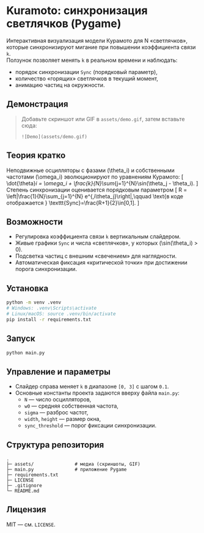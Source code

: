 # Kuramoto: синхронизация светлячков (Pygame)

Интерактивная визуализация модели Курамото для N «светлячков», которые синхронизируют мигание при повышении коэффициента связи `k`.  
Ползунок позволяет менять `k` в реальном времени и наблюдать:
- порядок синхронизации `Sync` (порядковый параметр),
- количество «горящих» светлячков в текущий момент,
- анимацию частиц на окружности.

## Демонстрация
> Добавьте скриншот или GIF в `assets/demo.gif`, затем вставьте сюда:
>
> `![Demo](assets/demo.gif)`

## Теория кратко
Неподвижные осцилляторы с фазами \(\theta_i\) и собственными частотами \(\omega_i\) эволюционируют по уравнениям Курамото:
\[
\dot{\theta}_i = \omega_i + \frac{k}{N}\sum_{j=1}^{N}\sin(\theta_j - \theta_i).
\]
Степень синхронизации оценивается порядковым параметром
\[
R = \left|\frac{1}{N}\sum_{j=1}^{N} e^{\,i\theta_j}\right|,\qquad \text{в коде отображается } \texttt{Sync}=\frac{R+1}{2}\in[0,1].
\]

## Возможности
- Регулировка коэффициента связи `k` вертикальным слайдером.
- Живые графики `Sync` и числа «светлячков», у которых \(\sin(\theta_i) > 0\).
- Подсветка частиц с внешним «свечением» для наглядности.
- Автоматическая фиксация «критической точки» при достижении порога синхронизации.

## Установка
```bash
python -m venv .venv
# Windows: .venv\Scripts\activate
# Linux/macOS: source .venv/bin/activate
pip install -r requirements.txt
```

## Запуск
```bash
python main.py
```

## Управление и параметры
- Слайдер справа меняет `k` в диапазоне `[0, 3]` с шагом `0.1`.
- Основные константы проекта задаются вверху файла `main.py`:
  - `N` — число осцилляторов,
  - `w0` — средняя собственная частота,
  - `sigma` — разброс частот,
  - `width`, `height` — размер окна,
  - `sync_threshold` — порог фиксации синхронизации.

## Структура репозитория
```
.
├─ assets/               # медиа (скриншоты, GIF)
├─ main.py               # приложение Pygame
├─ requirements.txt
├─ LICENSE
├─ .gitignore
└─ README.md
```

## Лицензия
MIT — см. `LICENSE`.
